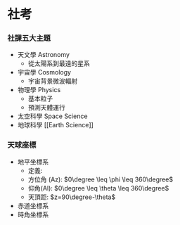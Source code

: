 # 社考

### 社課五大主題

- 天文學 Astronomy
	- 從太陽系到最遠的星系
- 宇宙學 Cosmology
	- 宇宙背景微波輻射
- 物理學 Physics
	- 基本粒子
	- 預測天體運行
- 太空科學 Space Science
- 地球科學 [[Earth Science]]

### 天球座標
- 地平坐標系
	- 定義: 
	- 方位角 (Az): $0\degree \leq \phi \leq 360\degree$
	- 仰角(Al): $0\degree \leq \theta \leq 360\degree$
	- 天頂距: $z=90\degree-\theta$
- 赤道坐標系
- 時角坐標系

